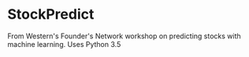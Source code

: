# StockPredict
From Western's Founder's Network workshop on predicting stocks with machine learning. Uses Python 3.5
